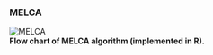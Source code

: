 ### MELCA

![MELCA](http://i.imgur.com/jGSiIYL.png)
<br />
**Flow chart of MELCA algorithm (implemented in R).**

